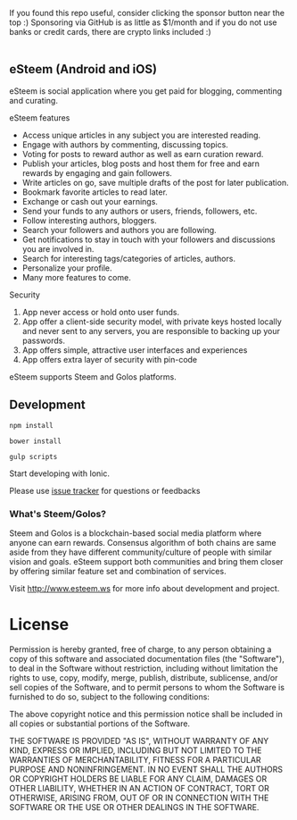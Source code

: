 If you found this repo useful, consider clicking the sponsor button near the top :) Sponsoring via GitHub is as little as $1/month and if you do not use banks or credit cards, there are crypto links included :)<br /><br />
## eSteem (Android and iOS)

eSteem is social application where you get paid for blogging, commenting and curating.

eSteem features 

- Access unique articles in any subject you are interested reading.
- Engage with authors by commenting, discussing topics.
- Voting for posts to reward author as well as earn curation reward.
- Publish your articles, blog posts and host them for free and earn rewards by engaging and gain followers.
- Write articles on go, save multiple drafts of the post for later publication.
- Bookmark favorite articles to read later.
- Exchange or cash out your earnings.
- Send your funds to any authors or users, friends, followers, etc.
- Follow interesting authors, bloggers.
- Search your followers and authors you are following.
- Get notifications to stay in touch with your followers and discussions you are involved in.
- Search for interesting tags/categories of articles, authors.
- Personalize your profile.
- Many more features to come.


Security

1. App never access or hold onto user funds.
2. App offer a client-side security model, with private keys hosted locally and never sent to any servers, you are responsible to backing up your passwords.
3. App offers simple, attractive user interfaces and experiences
4. App offers extra layer of security with pin-code

eSteem supports Steem and Golos platforms.


## Development

`npm install`

`bower install`

`gulp scripts`

Start developing with Ionic.


Please use [issue tracker](https://github.com/feruzm/esteem/issues) for questions or feedbacks

### What's Steem/Golos?

Steem and Golos is a blockchain-based social media platform where anyone can earn rewards. Consensus algorithm of both chains are same aside from they have different community/culture of people with similar vision and goals. eSteem support both communities and bring them closer by offering similar feature set and combination of services.

Visit http://www.esteem.ws for more info about development and project.


# License

Permission is hereby granted, free of charge, to any person obtaining a copy of this software and associated documentation files (the "Software"), to deal in the Software without restriction, including without limitation the rights to use, copy, modify, merge, publish, distribute, sublicense, and/or sell copies of the Software, and to permit persons to whom the Software is furnished to do so, subject to the following conditions:

The above copyright notice and this permission notice shall be included in all copies or substantial portions of the Software.

THE SOFTWARE IS PROVIDED "AS IS", WITHOUT WARRANTY OF ANY KIND, EXPRESS OR IMPLIED, INCLUDING BUT NOT LIMITED TO THE WARRANTIES OF MERCHANTABILITY, FITNESS FOR A PARTICULAR PURPOSE AND NONINFRINGEMENT. IN NO EVENT SHALL THE AUTHORS OR COPYRIGHT HOLDERS BE LIABLE FOR ANY CLAIM, DAMAGES OR OTHER LIABILITY, WHETHER IN AN ACTION OF CONTRACT, TORT OR OTHERWISE, ARISING FROM, OUT OF OR IN CONNECTION WITH THE SOFTWARE OR THE USE OR OTHER DEALINGS IN THE SOFTWARE.